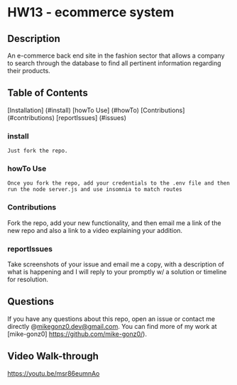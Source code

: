 # HW13 - ecommerce system
  
  ## Description
An e-commerce back end site in the fashion sector that allows a company to search through the database to find all pertinent information regarding their products.

  ## Table of Contents
  
  [Installation] (#install)
  [howTo Use] (#howTo)
  [Contributions] (#contributions)
  [reportIssues] (#issues)


  ### install
  ```
  Just fork the repo.
  ```

  ### howTo Use
  ```
  Once you fork the repo, add your credentials to the .env file and then run the node server.js and use insomnia to match routes
  ```

  ### Contributions
  Fork the repo, add your new functionality, and then email me a link of the new repo and also a link to a video explaining your addition.

  ### reportIssues
  Take screenshots of your issue and email me a copy, with a description of what is happening and I will reply to your promptly w/ a solution or timeline for resolution. 

  ## Questions
  If you have any questions about this repo, open an issue or contact me directly @mikegonz0.dev@gmail.com. You can find more of my work at [mike-gonz0] https://github.com/mike-gonz0/).

  ## Video Walk-through
  https://youtu.be/msr86eumnAo
